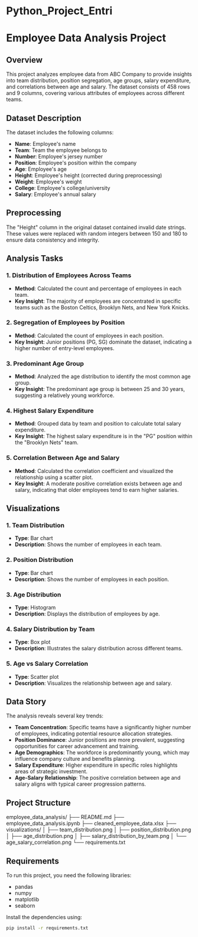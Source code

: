 # Python_Project_Entri

# Employee Data Analysis Project

## Overview
This project analyzes employee data from ABC Company to provide insights into team distribution, position segregation, age groups, salary expenditure, and correlations between age and salary. The dataset consists of 458 rows and 9 columns, covering various attributes of employees across different teams.

## Dataset Description
The dataset includes the following columns:
- **Name**: Employee's name
- **Team**: Team the employee belongs to
- **Number**: Employee's jersey number
- **Position**: Employee's position within the company
- **Age**: Employee's age
- **Height**: Employee's height (corrected during preprocessing)
- **Weight**: Employee's weight
- **College**: Employee's college/university
- **Salary**: Employee's annual salary

## Preprocessing
The "Height" column in the original dataset contained invalid date strings. These values were replaced with random integers between 150 and 180 to ensure data consistency and integrity.

## Analysis Tasks

### 1. Distribution of Employees Across Teams
- **Method**: Calculated the count and percentage of employees in each team.
- **Key Insight**: The majority of employees are concentrated in specific teams such as the Boston Celtics, Brooklyn Nets, and New York Knicks.

### 2. Segregation of Employees by Position
- **Method**: Calculated the count of employees in each position.
- **Key Insight**: Junior positions (PG, SG) dominate the dataset, indicating a higher number of entry-level employees.

### 3. Predominant Age Group
- **Method**: Analyzed the age distribution to identify the most common age group.
- **Key Insight**: The predominant age group is between 25 and 30 years, suggesting a relatively young workforce.

### 4. Highest Salary Expenditure
- **Method**: Grouped data by team and position to calculate total salary expenditure.
- **Key Insight**: The highest salary expenditure is in the "PG" position within the "Brooklyn Nets" team.

### 5. Correlation Between Age and Salary
- **Method**: Calculated the correlation coefficient and visualized the relationship using a scatter plot.
- **Key Insight**: A moderate positive correlation exists between age and salary, indicating that older employees tend to earn higher salaries.

## Visualizations

### 1. Team Distribution
- **Type**: Bar chart
- **Description**: Shows the number of employees in each team.

### 2. Position Distribution
- **Type**: Bar chart
- **Description**: Shows the number of employees in each position.

### 3. Age Distribution
- **Type**: Histogram
- **Description**: Displays the distribution of employees by age.

### 4. Salary Distribution by Team
- **Type**: Box plot
- **Description**: Illustrates the salary distribution across different teams.

### 5. Age vs Salary Correlation
- **Type**: Scatter plot
- **Description**: Visualizes the relationship between age and salary.

## Data Story
The analysis reveals several key trends:
- **Team Concentration**: Specific teams have a significantly higher number of employees, indicating potential resource allocation strategies.
- **Position Dominance**: Junior positions are more prevalent, suggesting opportunities for career advancement and training.
- **Age Demographics**: The workforce is predominantly young, which may influence company culture and benefits planning.
- **Salary Expenditure**: Higher expenditure in specific roles highlights areas of strategic investment.
- **Age-Salary Relationship**: The positive correlation between age and salary aligns with typical career progression patterns.

## Project Structure
employee_data_analysis/
├── README.md
├── employee_data_analysis.ipynb
├── cleaned_employee_data.xlsx
├── visualizations/
│   ├── team_distribution.png
│   ├── position_distribution.png
│   ├── age_distribution.png
│   ├── salary_distribution_by_team.png
│   └── age_salary_correlation.png
└── requirements.txt


## Requirements
To run this project, you need the following libraries:
- pandas
- numpy
- matplotlib
- seaborn

Install the dependencies using:
```bash
pip install -r requirements.txt
